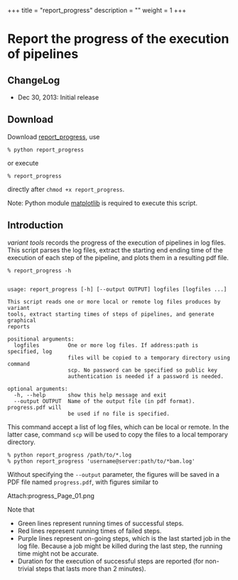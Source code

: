 
+++
title = "report_progress"
description = ""
weight = 1
+++


# Report the progress of the execution of pipelines 




## ChangeLog

*   Dec 30, 2013: Initial release 



## Download

Download [report_progress][1], use 



`% python report_progress` 

or execute 



`% report_progress` 

directly after `chmod +x report_progress`. 

Note:  Python module [matplotlib][2] is required to execute this script. 



## Introduction

*variant tools* records the progress of the execution of pipelines in log files. This script parses the log files, extract the starting end ending time of the execution of each step of the pipeline, and plots them in a resulting pdf file. 



    % report_progress -h
    

    usage: report_progress [-h] [--output OUTPUT] logfiles [logfiles ...]
    
    This script reads one or more local or remote log files produces by variant
    tools, extract starting times of steps of pipelines, and generate graphical
    reports
    
    positional arguments:
      logfiles         One or more log files. If address:path is specified, log
                       files will be copied to a temporary directory using command
                       scp. No password can be specified so public key
                       authentication is needed if a password is needed.
    
    optional arguments:
      -h, --help       show this help message and exit
      --output OUTPUT  Name of the output file (in pdf format). progress.pdf will
                       be used if no file is specified.
    



This command accept a list of log files, which can be local or remote. In the latter case, command `scp` will be used to copy the files to a local temporary directory. 



    % python report_progress /path/to/*.log
    % python report_progress 'username@server:path/to/*bam.log'
    

Without specifying the `--output` parameter, the figures will be saved in a PDF file named `progress.pdf`, with figures similar to 

 Attach:progress\_Page\_01.png  

Note that 

*   Green lines represent running times of successful steps. 
*   Red lines represent running times of failed steps. 
*   Purple lines represent on-going steps, which is the last started job in the log file. Because a job might be killed during the last step, the running time might not be accurate. 
*   Duration for the execution of successful steps are reported (for non-trivial steps that lasts more than 2 minutes).

 [1]: http://sourceforge.net/p/varianttools/code/HEAD/tree/trunk/utility/report_progress?format=raw
 [2]: http://matplotlib.org/